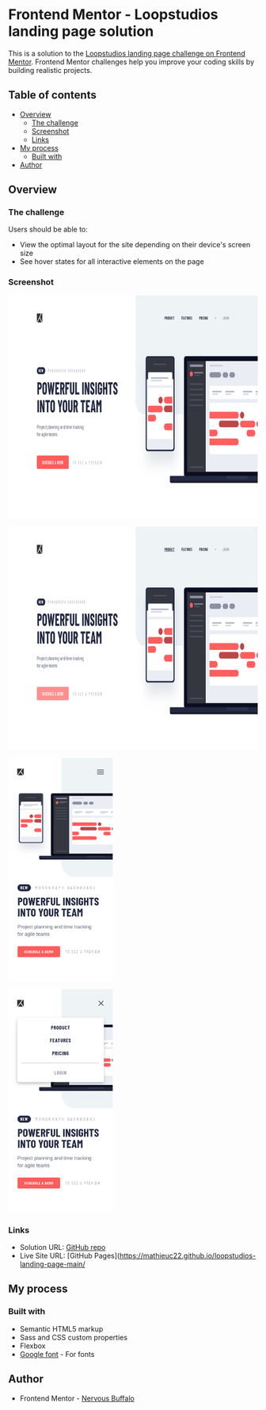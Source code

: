 # Frontend Mentor - Loopstudios landing page solution

This is a solution to the [Loopstudios landing page challenge on Frontend Mentor](https://www.frontendmentor.io/challenges/loopstudios-landing-page-N88J5Onjw). Frontend Mentor challenges help you improve your coding skills by building realistic projects. 

## Table of contents

- [Overview](#overview)
  - [The challenge](#the-challenge)
  - [Screenshot](#screenshot)
  - [Links](#links)
- [My process](#my-process)
  - [Built with](#built-with)
- [Author](#author)

## Overview

### The challenge

Users should be able to:

- View the optimal layout for the site depending on their device's screen size
- See hover states for all interactive elements on the page

### Screenshot

[<img src="./Screenshot_desktop.png" height="450px"/>](./Screenshot_desktop.png)

[<img src="./Screenshot_hover.png" height="450px"/>](./Screenshot_hover.png)

[<img src="./Screenshot_mobile.png" height="450px"/>](./Screenshot_mobile.png)

[<img src="./Screenshot_mobile-modal.png" height="450px"/>](./Screenshot_mobile-modal.png)

### Links

- Solution URL: [GitHub repo](https://github.com/mathieuc22/loopstudios-landing-page-main)
- Live Site URL: [GitHub Pages](https://mathieuc22.github.io/loopstudios-landing-page-main/

## My process

### Built with

- Semantic HTML5 markup
- Sass and CSS custom properties
- Flexbox
- [Google font](https://fonts.googleapis.com) - For fonts

## Author

- Frontend Mentor - [Nervous Buffalo](https://www.frontendmentor.io/profile/mathieuc22)
